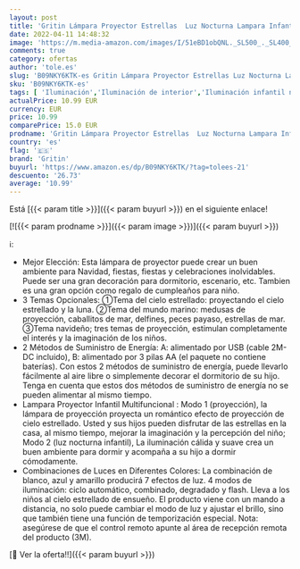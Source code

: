 ```yaml
---
layout: post
title: 'Gritin Lámpara Proyector Estrellas  Luz Nocturna Lampara Infantil Proyector con 7 Modos de Luz Color&360° Rotación &Cronometrado &Control Remoto Ideal para Habitación de Bebé / Cumpleaños / Fiesta'
date: 2022-04-11 14:48:32
image: 'https://m.media-amazon.com/images/I/51eBD1obQNL._SL500_._SL400_.jpg'
comments: true
category: ofertas
author: 'tole.es'
slug: 'B09NKY6KTK-es Gritin Lámpara Proyector Estrellas Luz Nocturna Lampara...'
sku: 'B09NKY6KTK-es'
tags: [ 'Iluminación','Iluminación de interior','Iluminación infantil nocturna','Lámparas e iluminación infantil','bebé','gritin', ]
actualPrice: 10.99 EUR
currency: EUR
price: 10.99
comparePrice: 15.0 EUR
prodname: 'Gritin Lámpara Proyector Estrellas  Luz Nocturna Lampara Infantil Proyector con 7 Modos de Luz Color&360° Rotación &Cronometrado &Control Remoto Ideal para Habitación de Bebé / Cumpleaños / Fiesta'
country: 'es'
flag: '🇪🇸'
brand: 'Gritin'
buyurl: 'https://www.amazon.es/dp/B09NKY6KTK/?tag=tolees-21'
descuento: '26.73'
average: '10.99'
---
```


Está [{{< param title >}}]({{< param buyurl >}}) en el siguiente enlace!

[![{{< param prodname >}}]({{< param image >}})]({{< param buyurl >}})

ℹ️:

- Mejor Elección: Esta lámpara de proyector puede crear un buen ambiente para Navidad, fiestas, fiestas y celebraciones inolvidables. Puede ser una gran decoración para dormitorio, escenario, etc. Tambien es una gran opción como regalo de cumpleaños para niño.
- 3 Temas Opcionales: ①Tema del cielo estrellado: proyectando el cielo estrellado y la luna. ②Tema del mundo marino: medusas de proyección, caballitos de mar, delfines, peces payaso, estrellas de mar. ③Tema navideño; tres temas de proyección, estimulan completamente el interés y la imaginación de los niños.
- 2 Métodos de Suministro de Energía: A: alimentado por USB (cable 2M-DC incluido), B: alimentado por 3 pilas AA (el paquete no contiene baterías). Con estos 2 métodos de suministro de energía, puede llevarlo fácilmente al aire libre o simplemente decorar el dormitorio de su hijo. Tenga en cuenta que estos dos métodos de suministro de energía no se pueden alimentar al mismo tiempo.
- Lampara Proyector Infantil Multifuncional : Modo 1 (proyección), la lámpara de proyección proyecta un romántico efecto de proyección de cielo estrellado. Usted y sus hijos pueden disfrutar de las estrellas en la casa, al mismo tiempo, mejorar la imaginación y la percepción del niño; Modo 2 (luz nocturna infantil), La iluminación cálida y suave crea un buen ambiente para dormir y acompaña a su hijo a dormir cómodamente.
- Combinaciones de Luces en Diferentes Colores: La combinación de blanco, azul y amarillo producirá 7 efectos de luz. 4 modos de iluminación: ciclo automático, combinado, degradado y flash. Lleva a los niños al cielo estrellado de ensueño. El producto viene con un mando a distancia, no solo puede cambiar el modo de luz y ajustar el brillo, sino que también tiene una función de temporización especial. Nota: asegúrese de que el control remoto apunte al área de recepción remota del producto (3M).

[🛒 Ver la oferta!!]({{< param buyurl >}})
